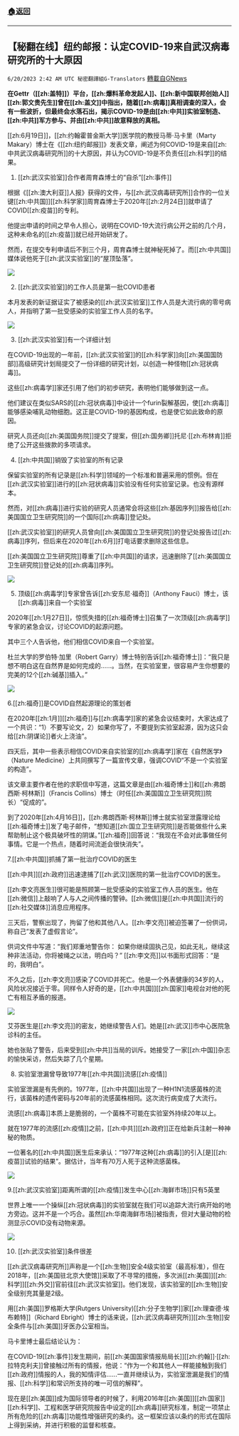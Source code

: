 ###  [:house:返回](README.md)
---


## 【秘翻在线】纽约邮报：认定COVID-19来自武汉病毒研究所的十大原因
`6/20/2023 2:42 AM UTC 秘密翻譯組G-Translators` [轉載自GNews](https://gnews.org/articles/1396241)

**在Gettr（[[zh:盖特]]）平台，[[zh:爆料革命发起人]]、[[zh:新中国联邦创始人]][[zh:郭文贵先生]]曾在[[zh:盖文]]中指出，随着[[zh:病毒]]真相调查的深入，会有一些波折，但最终会水落石出，揭示COVID-19是由[[zh:中共]]实验室制造、[[zh:中共]]军方参与、并由[[zh:中共]]故意释放的真相。**

[[zh:6月19日]]，[[zh:约翰霍普金斯大学]]医学院的教授马蒂·马卡里（Marty Makary）博士在《[[zh:纽约邮报]]》发表文章，阐述为何COVID-19是来自[[zh:中共武汉病毒研究所]]的十大原因，并认为COVID-19是不负责任[[zh:科学]]的结果。

1.  [[zh:武汉实验室]]合作者周育森博士的“自杀”[[zh:事件]]

根据《[[zh:澳大利亚]]人报》获得的文件，与[[zh:武汉病毒研究所]]合作的一位关键[[zh:中共国]][[zh:科学家]]周育森博士于2020年[[zh:2月24日]]就申请了COVID[[zh:疫苗]]的专利。

他提出申请的时间之早令人担心，说明在COVID-19大流行病公开之前的几个月，这种未命名的[[zh:疫苗]]就已经开始研发了。

然而，在提交专利申请后不到三个月，周育森博士就神秘死掉了。而[[zh:中共国]]媒体说他死于[[zh:武汉实验室]]的“屋顶坠落”。


![](https://ipfs.gnews.org/ipfs/QmdnfaSPDQUuJiF2uykLxEn24tmcY5rrSf2kcWSP8Q6Ydf?filename=2.jpg)


2. [[zh:武汉实验室]]的工作人员是第一批COVID患者

本月发表的新证据证实了被感染的[[zh:武汉实验室]]工作人员是大流行病的零号病人，并指明了第一批受感染的实验室工作人员的名字。


![](https://ipfs.gnews.org/ipfs/Qmcr2q8mJstUuTiEDL8ZhsbT4QbEe3AZpwsi3i1XXUgNxc?filename=3.jpg)


3. [[zh:武汉实验室]]有一个详细计划

在COVID-19出现的一年前，[[zh:武汉实验室]]的[[zh:科学家]]向[[zh:美国国防部]]高级研究计划局提交了一份详细的研究计划，以创造一种怪物[[zh:冠状病毒]]。

这些[[zh:病毒学]]家还引用了他们的初步研究，表明他们能够做到这一点。

他们建议在类似SARS的[[zh:冠状病毒]]中设计一个furin裂解基因，使[[zh:病毒]]能够感染哺乳动物细胞。这正是COVID-19的基因构成，也是使它如此致命的原因。

研究人员还向[[zh:美国国务院]]提交了提案，但[[zh:国务卿]]托尼·[[zh:布林肯]]拒绝了公开这些拨款的多项请求。

4. [[zh:中共国]]销毁了实验室的所有记录

保留实验室的所有记录是[[zh:科学]]领域的一个标准和普遍采用的惯例。但在[[zh:武汉实验室]]进行的[[zh:冠状病毒]]实验没有任何实验室记录。也没有源样本。

然而，对[[zh:病毒]]进行实验的研究人员通常会将这些[[zh:基因序列]]报告给[[zh:美国国立卫生研究院]]的一个国际[[zh:病毒]]登记处。

[[zh:武汉实验室]]的研究人员曾向[[zh:美国国立卫生研究院]]的登记处报告过[[zh:病毒]]序列，但后来在2020年[[zh:6月]]打电话要求删除这些信息。

[[zh:美国国立卫生研究院]]尊重了[[zh:中共国]]的请求，迅速删除了[[zh:美国国立卫生研究院]]登记处的[[zh:病毒]]序列。


![](https://ipfs.gnews.org/ipfs/QmRBCfk2y5BDrQLsLPQYGnYQSyabRpXwcpMUxhtGhjPFzu?filename=4.jpg)


5. 顶级[[zh:病毒学]]专家曾告诉[[zh:安东尼·福奇]]（Anthony Fauci）博士，该[[zh:病毒]]来自一个实验室

2020年[[zh:1月27日]]，惊慌失措的[[zh:福奇博士]]召集了一次顶级[[zh:病毒学]]专家的紧急会议，讨论COVID的起源问题。

其中三个人告诉他，他们相信COVID来自一个实验室。

杜兰大学的罗伯特·加里（Robert Garry）博士特别告诉[[zh:福奇博士]]：“我只是想不明白这在自然界是如何完成的......。当然，在实验室里，很容易产生你想要的完美的12个[[zh:碱基]]插入。”


![](https://ipfs.gnews.org/ipfs/QmbYEPbUya5Yj4EmCFX7kNR7Ykq8SpZZw6dRJJyF5VS885?filename=5.jpg)


6.[[zh:福奇]]是COVID自然起源理论的策划者

在2020年[[zh:1月]][[zh:福奇]]与[[zh:病毒学]]家的紧急会议结束时，大家达成了一个共识：“1）不要写论文，2）如果你写了，不要提到实验室起源，因为这只会给[[zh:阴谋论]]者火上浇油”。

四天后，其中一些表示相信COVID来自实验室的[[zh:病毒学]]家在《自然医学》（Nature Medicine）上共同撰写了一篇宣传文章，强调COVID“不是一个实验室的构造”。

该文章主要作者在他的求职信中写道，这篇文章是由[[zh:福奇博士]]和[[zh:弗朗西斯·柯林斯]]（Francis Collins）博士（时任[[zh:美国国立卫生研究院]]院长）“促成的”。

到了2020年[[zh:4月16日]]，[[zh:弗朗西斯·柯林斯]]博士就实验室泄露理论给[[zh:福奇博士]]发了电子邮件，“想知道[[zh:国立卫生研究院]]是否能做些什么来帮助制止这个极具破坏性的阴谋。”[[zh:福奇]]回答说：“我现在不会对此事做任何事情。它是一个热点，随着时间流逝会很快消失”。

7.[[zh:中共国]]抓捕了第一批治疗COVID的医生

[[zh:中共]][[zh:政府]]迅速逮捕了[[zh:武汉]]医院的第一批治疗COVID的医生。

[[zh:李文亮医生]]很可能是照顾第一批受感染的实验室工作人员的医生。他在[[zh:微信]]上敲响了人与人之间传播的警钟。[[zh:微信]]是[[zh:中共国]]流行的[[zh:社交媒体]]消息应用程序。

三天后，警察出现了，拘留了他和其他八人。[[zh:李文亮]]被迫签署了一份供词，称自己“发表了虚假言论”。

供词文件中写道：“我们郑重地警告你： 如果你继续固执己见，如此无礼，继续这种非法活动，你将被绳之以法，明白吗？” [[zh:李文亮]]以书面形式回答：“是的，我明白”。

不久之后，[[zh:李文亮]]感染了COVID并死亡。他是一个外表健康的34岁的人，风险状况接近于零。同样令人好奇的是，[[zh:中共国]][[zh:国家]]电视台对他的死亡有相互矛盾的报道。


![](https://ipfs.gnews.org/ipfs/QmWo621LtHQ5CTUp7PfLojsezB2v8xPHsFKjzj3otvFGJC?filename=6.jpg)


艾芬医生是[[zh:李文亮]]的密友，她继续警告人们。她是[[zh:武汉]]市中心医院急诊科的主任。

她也张贴了警告，后来受到[[zh:中共]]当局的训斥。她接受了一家[[zh:中国]]杂志的愉快采访，然后失踪了几个星期。

8. 实验室泄漏曾导致1977年[[zh:中共国]]流感[[zh:疫情]]

实验室泄漏是有先例的。1977年，[[zh:中共国]]出现了一种H1N1流感菌株的流行，该菌株的遗传密码与20年前的流感菌株相同。这次流行病变成了大流行。

流感[[zh:病毒]]本质上是脆弱的，一个菌株不可能在实验室外持续20年以上。

就在1977年的流感[[zh:疫情]]之前，[[zh:中共]][[zh:政府]]正在给新兵注射一种神秘的物质。

一位著名的[[zh:中共国]]医生后来承认：“1977年这种[[zh:病毒]]的引入\[是\][[zh:疫苗]]试验的结果”。据估计，当年有70万人死于这种流感菌株。


![](https://ipfs.gnews.org/ipfs/QmQ633jCiRwDsmHLw8F58MmaRiQS255C8Sv369FM8nnxt5?filename=7.jpg)


9.[[zh:武汉实验室]]距离所谓的[[zh:疫情]]发生中心[[zh:海鲜市场]]只有5英里

世界上唯一一个操纵[[zh:冠状病毒]]的实验室就在我们可以追踪大流行病开始的地方旁边。这并不是一个巧合。虽然[[zh:华南海鲜市场]]被指责，但对大量动物的检测显示COVID没有动物来源。


![](https://ipfs.gnews.org/ipfs/QmVgUkSijtpSnddUJ8Kutqb72SphpPjKXYV5qLtT8xjg6W?filename=ezgif-3-efe3d64bf3.jpg)


10. [[zh:武汉实验室]]条件很差

[[zh:武汉病毒研究所]]声称是一个[[zh:生物]]安全4级实验室（最高标准），但在2018年，[[zh:美国驻北京大使馆]]采取了不寻常的措施，多次派[[zh:美国]][[zh:科学]][[zh:外交]]官前往[[zh:武汉实验室]]。他们发现，该实验室的[[zh:生物]]安全级别充其量是2级。

用[[zh:美国]]罗格斯大学(Rutgers University)[[zh:分子生物学]]家[[zh:理查德·埃布赖特]]（Richard Ebright）博士的话来说，[[zh:武汉病毒研究所]][[zh:生物]]安全条件与[[zh:美国]]牙医办公室相当。

马卡里博士最后结论认为：

在COVID-19[[zh:事件]]发生期间，前[[zh:美国国家情报局局长]][[zh:约翰]]·[[zh:拉特克利夫]]曾接触过所有的情报，他说：“作为一个和其他人一样能接触到我们[[zh:政府]]情报的人，我的知情评估......一直并继续认为，实验室泄漏是我们的情报、[[zh:科学]]和常识所支持的唯一可信的解释”。

现在是[[zh:美国]]成为国际领导者的时候了，利用2016年[[zh:美国]][[zh:国家]][[zh:科学]]、工程和医学研究院报告中设定的[[zh:病毒]]研究标准，制定一项禁止所有危险的[[zh:病毒]]功能性增强研究的条约。这一框架应该以条约的形式在国际上得到采纳，并进行积极的监督和核查。
